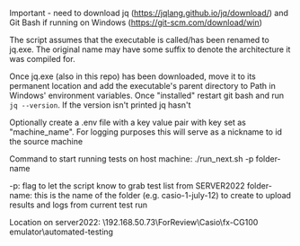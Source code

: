 Important - need to download jq (https://jqlang.github.io/jq/download/) and Git Bash if running on Windows (https://git-scm.com/download/win)

The script assumes that the executable is called/has been renamed to jq.exe. The original name may have some suffix to denote the architecture
it was compiled for.

Once jq.exe (also in this repo) has been downloaded, move it to its permanent location and add the executable's parent directory
to Path in Windows' environment variables. Once "installed" restart git bash and run ```jq --version```. If the version isn't printed
jq hasn't 

Optionally create a .env file with a key value pair with key set as "machine_name". For logging purposes this will serve as a nickname
to id the source machine

Command to start running tests on host machine:
./run_next.sh -p folder-name

-p: flag to let the script know to grab test list from SERVER2022
folder-name: this is the name of the folder (e.g. casio-1-july-12) to create to upload results and logs from current test run

Location on server2022:
\\192.168.50.73\ForReview\Casio\fx-CG100 emulator\automated-testing